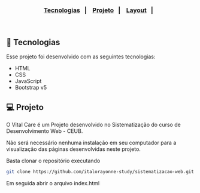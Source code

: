<h3 align="center">
  <a href="#-tecnologias">Tecnologias</a>&nbsp;&nbsp;&nbsp;|&nbsp;&nbsp;&nbsp;
  <a href="#-projeto">Projeto</a>&nbsp;&nbsp;&nbsp;|&nbsp;&nbsp;&nbsp;
  <a href="#-layout">Layout</a>&nbsp;&nbsp;&nbsp;|&nbsp;&nbsp;&nbsp;
</h3>

<br>


## 🚀 Tecnologias

Esse projeto foi desenvolvido com as seguintes tecnologias:

- HTML
- CSS
- JavaScript
- Bootstrap v5

## 💻 Projeto

O Vital Care é um Projeto desenvolvido no Sistematização do curso de Desenvolvimento Web - CEUB.


Não será necessário nenhuma instalação em seu computador para a visualização das páginas desenvolvidas neste projeto.

Basta clonar o repositório executando 
```bash
git clone https://github.com/italorayonne-study/sistematizacao-web.git
```
Em seguida abrir o arquivo index.html
